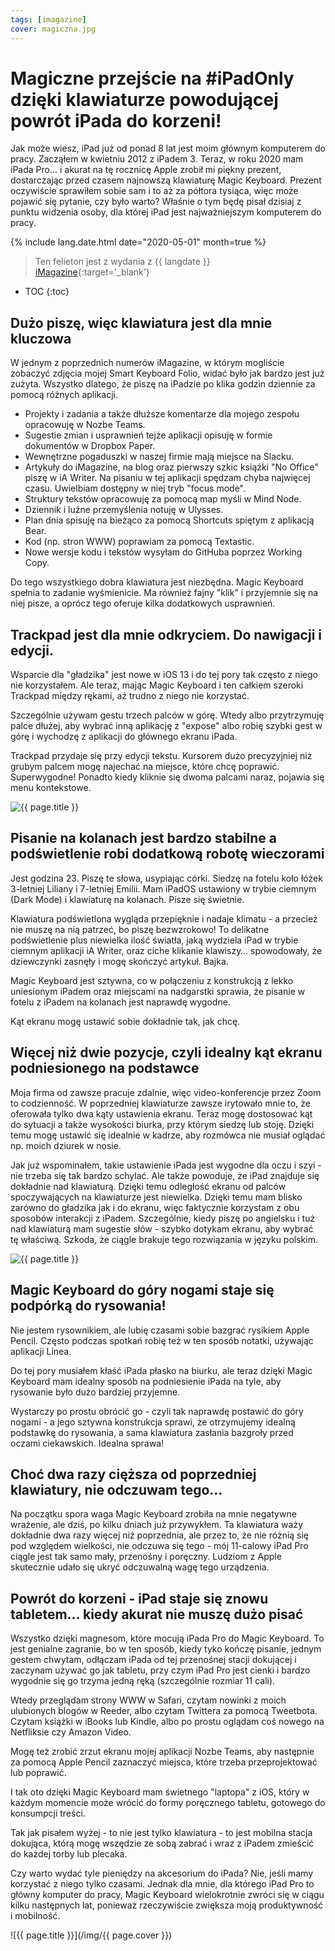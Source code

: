 ```yaml
---
tags: [imagazine]
cover: magiczna.jpg
---
```



# Magiczne przejście na #iPadOnly dzięki klawiaturze powodującej powrót iPada do korzeni!

Jak może wiesz, iPad już od ponad 8 lat jest moim głównym komputerem do pracy. Zacząłem w kwietniu 2012 z iPadem 3. Teraz, w roku 2020 mam iPada Pro... i akurat na tę rocznicę Apple zrobił mi piękny prezent, dostarczając przed czasem najnowszą klawiaturę Magic Keyboard. Prezent oczywiście sprawiłem sobie sam i to aż za półtora tysiąca, więc może pojawić się pytanie, czy było warto? Właśnie o tym będę pisał dzisiaj z punktu widzenia osoby, dla której iPad jest najważniejszym komputerem do pracy.

<!--More-->

{% include lang.date.html date="2020-05-01" month=true %}

> Ten felieton jest z wydania z {{ langdate }} [iMagazine](https://imagazine.pl){:target='_blank'}

* TOC
{:toc}

## Dużo piszę, więc klawiatura jest dla mnie kluczowa

W jednym z poprzednich numerów iMagazine, w którym mogliście zobaczyć zdjęcia mojej Smart Keyboard Folio, widać było jak bardzo jest już zużyta. Wszystko dlatego, że piszę na iPadzie po klika godzin dziennie za pomocą różnych aplikacji.

- Projekty i zadania a także dłuższe komentarze dla mojego zespołu opracowuję w Nozbe Teams.
- Sugestie zmian i usprawnień tejże aplikacji opisuję w formie dokumentów w Dropbox Paper.
- Wewnętrzne pogaduszki w naszej firmie mają miejsce na Slacku.
- Artykuły do iMagazine, na blog oraz pierwszy szkic książki "No Office" piszę w iA Writer. Na pisaniu w tej aplikacji spędzam chyba najwięcej czasu. Uwielbiam dostępny w niej tryb "focus mode".
- Struktury tekstów opracowuję za pomocą map myśli w Mind Node.
- Dziennik i luźne przemyślenia notuję w Ulysses.
- Plan dnia spisuję na bieżąco za pomocą Shortcuts spiętym z aplikacją Bear.
- Kod (np. stron WWW) poprawiam za pomocą Textastic.
- Nowe wersje kodu i tekstów wysyłam do GitHuba poprzez Working Copy.

Do tego wszystkiego dobra klawiatura jest niezbędna. Magic Keyboard spełnia to zadanie wyśmienicie. Ma również fajny "klik" i przyjemnie się na niej pisze, a oprócz tego oferuje kilka dodatkowych usprawnień.

## Trackpad jest dla mnie odkryciem. Do nawigacji i edycji.

Wsparcie dla "gładzika" jest nowe w iOS 13 i do tej pory tak często z niego nie korzystałem. Ale teraz, mając Magic Keyboard i ten całkiem szeroki Trackpad między rękami, aż trudno z niego nie korzystać.

Szczególnie używam gestu trzech palców w górę. Wtedy albo przytrzymuję palce dłużej, aby wybrać inną aplikację z "expose" albo robię szybki gest w górę i wychodzę z aplikacji do głównego ekranu iPada.

Trackpad przydaje się przy edycji tekstu. Kursorem dużo precyzyjniej niż grubym palcem mogę najechać na miejsce, które chcę poprawić. Superwygodne! Ponadto kiedy kliknie się dwoma palcami naraz, pojawia się menu kontekstowe.

![{{ page.title }}](/img/magiczna2.jpg)

## Pisanie na kolanach jest bardzo stabilne a podświetlenie robi dodatkową robotę wieczorami

Jest godzina 23. Piszę te słowa, usypiając córki. Siedzę na fotelu koło łóżek 3-letniej Liliany i 7-letniej Emilii. Mam iPadOS ustawiony w trybie ciemnym (Dark Mode) i klawiaturę na kolanach. Pisze się świetnie.

Klawiatura podświetlona wygląda przepięknie i nadaje klimatu - a przecież nie muszę na nią patrzeć, bo piszę bezwzrokowo! To delikatne podświetlenie plus niewielka ilość światła, jaką wydziela iPad w trybie ciemnym aplikacji iA Writer, oraz ciche klikanie klawiszy… spowodowały, że dziewczynki zasnęły i mogę skończyć artykuł. Bajka.

Magic Keyboard jest sztywna, co w połączeniu z konstrukcją z lekko uniesionym iPadem oraz miejscami na nadgarstki sprawia, że pisanie w fotelu z iPadem na kolanach jest naprawdę wygodne.

Kąt ekranu mogę ustawić sobie dokładnie tak, jak chcę.

## Więcej niż dwie pozycje, czyli idealny kąt ekranu podniesionego na podstawce

Moja firma od zawsze pracuje zdalnie, więc video-konferencje przez Zoom to codzienność. W poprzedniej klawiaturze zawsze irytowało mnie to, że oferowała tylko dwa kąty ustawienia ekranu. Teraz mogę dostosować kąt do sytuacji a także wysokości biurka, przy którym siedzę lub stoję. Dzięki temu mogę ustawić się idealnie w kadrze, aby rozmówca nie musiał oglądać np. moich dziurek w nosie.

Jak już wspominałem, takie ustawienie iPada jest wygodne dla oczu i szyi - nie trzeba się tak bardzo schylać. Ale także powoduje, że iPad znajduje się dokładnie nad klawiaturą. Dzięki temu odległość ekranu od palców spoczywających na klawiaturze jest niewielka. Dzięki temu mam blisko zarówno do gładzika jak i do ekranu, więc faktycznie korzystam z obu sposobów interakcji z iPadem. Szczególnie, kiedy piszę po angielsku i tuż nad klawiaturą mam sugestie słów - szybko dotykam ekranu, aby wybrać tę właściwą. Szkoda, że ciągle brakuje tego rozwiązania w języku polskim.

![{{ page.title }}](/img/magiczna3.jpg)

## Magic Keyboard do góry nogami staje się podpórką do rysowania!

Nie jestem rysownikiem, ale lubię czasami sobie bazgrać rysikiem Apple Pencil. Często podczas spotkań robię też w ten sposób notatki, używając aplikacji Linea.

Do tej pory musiałem kłaść iPada płasko na biurku, ale teraz dzięki Magic Keyboard mam idealny sposób na podniesienie iPada na tyle, aby rysowanie było dużo bardziej przyjemne.

Wystarczy po prostu obrócić go - czyli tak naprawdę postawić do góry nogami - a jego sztywna konstrukcja sprawi, że otrzymujemy idealną podstawkę do rysowania, a sama klawiatura zasłania bazgroły przed oczami ciekawskich. Idealna sprawa!

## Choć dwa razy cięższa od poprzedniej klawiatury, nie odczuwam tego…

Na początku spora waga Magic Keyboard zrobiła na mnie negatywne wrażenie, ale dziś, po kilku dniach już przywykłem. Ta klawiatura waży dokładnie dwa razy więcej niż poprzednia, ale przez to, że nie różnią się pod względem wielkości, nie odczuwa się tego - mój 11-calowy iPad Pro ciągle jest tak samo mały, przenośny i poręczny. Ludziom z Apple skutecznie udało się ukryć odczuwalną wagę tego urządzenia.

## Powrót do korzeni - iPad staje się znowu tabletem… kiedy akurat nie muszę dużo pisać

Wszystko dzięki magnesom, które mocują iPada Pro do Magic Keyboard. To jest genialne zagranie, bo w ten sposób, kiedy tyko kończę pisanie, jednym gestem chwytam, odłączam iPada od tej przenośnej stacji dokującej i zaczynam używać go jak tabletu, przy czym iPad Pro jest cienki i bardzo wygodnie się go trzyma jedną ręką (szczególnie rozmiar 11 cali).

Wtedy przeglądam strony WWW w Safari, czytam nowinki z moich ulubionych blogów w Reeder, albo czytam Twittera za pomocą Tweetbota. Czytam książki w iBooks lub Kindle, albo po prostu oglądam coś nowego na Netfliksie czy Amazon Video.

Mogę też zrobić zrzut ekranu mojej aplikacji Nozbe Teams, aby następnie za pomocą Apple Pencil zaznaczyć miejsca, które trzeba przeprojektować lub poprawić.

I tak oto dzięki Magic Keyboard mam świetnego "laptopa" z iOS, który w każdym momencie może wrócić do formy poręcznego tabletu, gotowego do konsumpcji treści.

Tak jak pisałem wyżej - to nie jest tylko klawiatura - to jest mobilna stacja dokująca, którą mogę wszędzie ze sobą zabrać i wraz z iPadem zmieścić do każdej torby lub plecaka.

Czy warto wydać tyle pieniędzy na akcesorium do iPada? Nie, jeśli mamy korzystać z niego tylko czasami. Jednak dla mnie, dla którego iPad Pro to główny komputer do pracy, Magic Keyboard wielokrotnie zwróci się w ciągu kilku następnych lat, ponieważ rzeczywiście zwiększa moją produktywność i mobilność.

![{{ page.title }}](/img/{{ page.cover }})

[n]: https://nozbe.com/pl/?a=mike